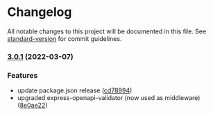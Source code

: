 # Changelog

All notable changes to this project will be documented in this file. See [standard-version](https://github.com/conventional-changelog/standard-version) for commit guidelines.

### [3.0.1](https://github.com/guidesmiths/swagger-endpoint-validator/compare/v2.1.0...v3.0.1) (2022-03-07)


### Features

* update package.json release ([cd78994](https://github.com/guidesmiths/swagger-endpoint-validator/commit/cd789949fd8f932a90b1ad3315eefd91d9f61fd9))
* upgraded express-openapi-validator (now used as middleware) ([8e0ae22](https://github.com/guidesmiths/swagger-endpoint-validator/commit/8e0ae2261c60b51158999ffb47231395d2694575))
